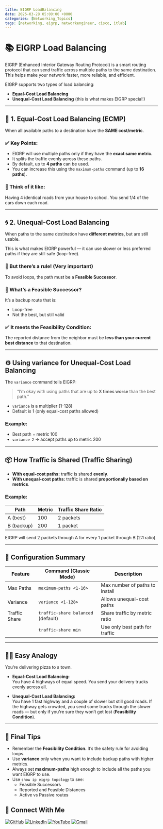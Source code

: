 ```yaml
---
title: EIGRP LoadBalancing
date: 2025-03-28 05:00:00 +0000
categories: [Networking_Topics]
tags: [networking, eigrp, networkengineer, cisco, itlab]
---
```


# 📚 EIGRP Load Balancing

EIGRP (Enhanced Interior Gateway Routing Protocol) is a smart routing protocol that can send traffic across multiple paths to the same destination. This helps make your network faster, more reliable, and efficient.

EIGRP supports two types of load balancing:

- **Equal-Cost Load Balancing**
- **Unequal-Cost Load Balancing** (this is what makes EIGRP special!)

---

## 🔁 1. Equal-Cost Load Balancing (ECMP)

When all available paths to a destination have the **SAME cost/metric**.

### ✅ Key Points:
- EIGRP will use multiple paths only if they have the **exact same metric**.
- It splits the traffic evenly across these paths.
- By default, up to **4 paths** can be used.
- You can increase this using the `maximum-paths` command (up to **16 paths**).

### 🧠 Think of it like:
Having 4 identical roads from your house to school. You send 1/4 of the cars down each road.

---

## 🌀 2. Unequal-Cost Load Balancing

When paths to the same destination have **different metrics**, but are still usable.

This is what makes EIGRP powerful — it can use slower or less preferred paths if they are still safe (loop-free).

### 🚨 But there’s a rule! (Very important)

To avoid loops, the path must be a **Feasible Successor**.

### 🔐 What’s a Feasible Successor?

It’s a backup route that is:
- Loop-free
- Not the best, but still valid

### ✅ It meets the Feasibility Condition:

The reported distance from the neighbor must be **less than your current best distance** to that destination.

---

## ⚙️ Using variance for Unequal-Cost Load Balancing

The `variance` command tells EIGRP:

> “I’m okay with using paths that are up to **X times worse** than the best path.”

- `variance` is a multiplier (1–128)
- Default is 1 (only equal-cost paths allowed)

### Example:

- Best path = metric 100
- `variance 2` → accept paths up to metric 200

---

## 📦 How Traffic is Shared (Traffic Sharing)

- **With equal-cost paths:** traffic is shared **evenly**.
- **With unequal-cost paths:** traffic is shared **proportionally based on metrics**.

### Example:

| Path | Metric | Traffic Share Ratio |
|-------|--------|---------------------|
| A (best) | 100    | 2 packets            |
| B (backup) | 200    | 1 packet             |

EIGRP will send 2 packets through A for every 1 packet through B (2:1 ratio).

---

## 🧰 Configuration Summary

| Feature         | Command (Classic Mode)         | Description                          |
|-----------------|-------------------------------|------------------------------------|
| Max Paths       | `maximum-paths <1-16>`         | Max number of paths to install     |
| Variance        | `variance <1-128>`             | Allows unequal-cost paths           |
| Traffic Share   | `traffic-share balanced` (default) | Share traffic by metric ratio  |
|                 | `traffic-share min`            | Use only best path for traffic      |

---

## 👨‍🏫 Easy Analogy

You're delivering pizza to a town.

- **Equal-Cost Load Balancing:**  
  You have 4 highways of equal speed. You send your delivery trucks evenly across all.

- **Unequal-Cost Load Balancing:**  
  You have 1 fast highway and a couple of slower but still good roads. If the highway gets crowded, you send some trucks through the slower roads — but only if you're sure they won’t get lost (**Feasibility Condition**).

---

## 🧠 Final Tips

- Remember the **Feasibility Condition**. It’s the safety rule for avoiding loops.
- Use **variance** only when you want to include backup paths with higher metrics.
- Always set **maximum-paths** high enough to include all the paths you want EIGRP to use.
- Use `show ip eigrp topology` to see:
  - Feasible Successors
  - Reported and Feasible Distances
  - Active vs Passive routes


## 🙌 Connect With Me

[![GitHub](https://img.shields.io/badge/GitHub-Profile-black?style=for-the-badge&logo=github)](https://github.com/Ntwork-Beginner)
[![LinkedIn](https://img.shields.io/badge/LinkedIn-Connect-blue?style=for-the-badge&logo=linkedin)](https://www.linkedin.com/in/ntworkbeginner/)
[![YouTube](https://img.shields.io/badge/YouTube-Subscribe-red?style=for-the-badge&logo=youtube)](https://www.youtube.com/@Ntwork_Beginner)
[![Gmail](https://img.shields.io/badge/Gmail-Mail-red?style=for-the-badge&logo=gmail)](mailto:your.bittudhillon011@gmail.com)
